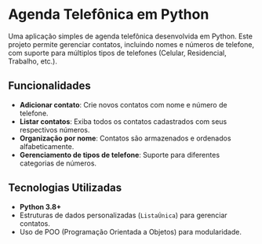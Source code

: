 # Agenda Telefônica em Python 

Uma aplicação simples de agenda telefônica desenvolvida em Python. Este projeto permite gerenciar contatos, incluindo nomes e números de telefone, com suporte para múltiplos tipos de telefones (Celular, Residencial, Trabalho, etc.).

## Funcionalidades 

- **Adicionar contato**: Crie novos contatos com nome e número de telefone.
- **Listar contatos**: Exiba todos os contatos cadastrados com seus respectivos números.
- **Organização por nome**: Contatos são armazenados e ordenados alfabeticamente.
- **Gerenciamento de tipos de telefone**: Suporte para diferentes categorias de números.

## Tecnologias Utilizadas 

- **Python 3.8+**
- Estruturas de dados personalizadas (`ListaÚnica`) para gerenciar contatos.
- Uso de POO (Programação Orientada a Objetos) para modularidade.
